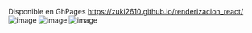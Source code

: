 Disponible en GhPages https://zuki2610.github.io/renderizacion_react/
![image](https://user-images.githubusercontent.com/110415057/215352293-d924a0f5-d1c4-4f82-ae70-a198dceab9a5.png)
![image](https://user-images.githubusercontent.com/110415057/215352311-797dd037-ef60-4d40-bce8-bdc7f2abe294.png)
![image](https://user-images.githubusercontent.com/110415057/215352320-5192bb4b-fe39-417e-9a1c-627bee569a38.png)
